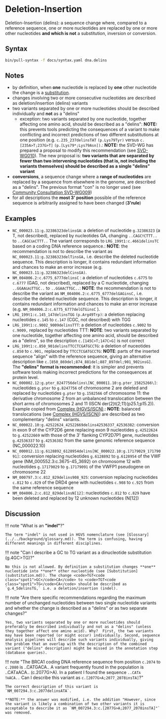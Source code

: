 # Deletion-Insertion

<!-- ## Definition -->

Deletion-Insertion (delins): a sequence change where, compared to a reference sequence, one or more nucleotides are replaced by one or more other nucleotides **and which is not** a substitution, inversion or conversion.

## Syntax

```sh exec="true"
bin/pull-syntax -f docs/syntax.yaml dna.delins
```

## Notes

- by definition, when **one** nucleotide is replaced by **one** other nucleotide the change is a [substitution](substitution.md).
- changes involving two or more consecutive nucleotides are described as deletion/insertion (delins) variants
- two variants separated by one or more nucleotides should be described individually and **not** as a "delins"
  - exception: two variants separated by one nucleotide, together affecting one amino acid, should be described as a "delins": **NOTE:** this prevents tools predicting the consequences of a variant to make conflicting and incorrect predictions of two different substitutions at one position (e.g. `c.235_237delinsTAT` `(p.Lys79Tyr)` versus `c.[235A>T;237G>T]` `(p.[Lys79*;Lys79Asn])`.: **NOTE:** the SVD-WG has prepared a proposal to modify this recommendation (see [SVD-WG010](../../consultation/SVD-WG010.md)). The new proposal is: **two variants that are separated by fewer than two intervening nucleotides (that is, not including the variants themselves) should be described as a single "delins" variant**
- **conversions**, a sequence change where a **range of nucleotides** are replaced by a sequence from elsewhere in the genome, are described as a "delins". The previous format "con" is no longer used (see [Community Consultation SVD-WG009](../../consultation/SVD-WG009.md))
- for all descriptions the **most 3' position** possible of the reference sequence is arbitrarily assigned to have been changed (**3'rule**)

## Examples

- `NC_000023.11:g.32386323delinsGA`: a deletion of nucleotide `g.32386323` (a T, not described), replaced by nucleotides GA, changing <code>..CAGC<code class="spot1">T</code>CTTT..</code> to <code>..CAGC<code class="spot1">GA</code>CTTT..</code> The variant corresponds to `LRG_199t1:c.4661delinsTC` based on a coding DNA reference sequence.: **NOTE**: the recommendation is not to describe the variant as `NC_000023.11:g.32386323delTinsGA,` i.e. describe the deleted nucleotide sequence. This description is longer, it contains redundant information and chances to make an error increase (e.g. `NC_000023.11:g.32386323delCinsGA)`.
- `NM_004006.2:c.6775_6777delinsC` : a deletion of nucleotides `c.6775` to `c.6777` (GAG, not described), replaced by a C nucleotide, changing <code>..GGAA<code class="spot1">GAG</code>TTGC..</code> to <code>..GGAA<code class="spot1">C</code>TTGC..</code>: **NOTE**: the recommendation is not to describe the variant as `NM_004006.2:c.6775_6777delGAGinsC,` i.e. describe the deleted nucleotide sequence. This description is longer, it contains redundant information and chances to make an error increase (e.g. `NM_004006.2:c.6775_6777delGTGinsC` ).
- `LRG_199t1:c.145_147delinsTGG` `(p.Arg49Trp)`: a deletion replacing nucleotides `c.145` to `c.147` (CGC, not described) with TGG
- `LRG_199t1:c.9002_9009delinsTTT`: a deletion of nucleotides `c.9002` to `c.9009,` replaced by nucleotides TTT: **NOTE**: two variants separated by one nucleotide, together affecting one amino acid, should be described as a "delins", so the description `c.[145C>T;147C>G]` is not correct
- `LRG_199t1:c.850_901delinsTTCCTCGATGCCTG`: a deletion of nuceotides `c.850` to `c.901,` replaced by `TTCCTCGATGCCTG`: **NOTE**: parts of the inserted sequence "align" with the reference sequence, giving an alternative description like `c.[850_869del;874_881del;887_897del;901_902insG]`. The **"delins" format is recommended**: it is simpler and prevents software tools making incorrect predictions for the consequences at protein level.
- `NC_000002.12:g.pter_8247756delins\[NC_000011.10:g.pter_15825266\]`: nucleotides `g.pter` to `g.8247756` of chromosome 2 are deleted and replaced by nucleotides `g.pter` to `g.1582566` of chromosome 11: the derivative chromosome 2 from an unbalanced translocation between the short arms of chromosomes 2 and 11 (ISCN der(2)t(2;11)(p25.1;p15.2)). Example copied from [Complex (HGVS/ISCN)](complex.md).: **NOTE**: balanced translocations (see [Complex (HGVS/ISCN)](complex.md)) are described as two complementary "delins" variants.
- `NC_000022.10:g.42522624_42522669delins42536337_42536382`: conversion in exon 9 of the CYP2D6 gene replacing exon 9 nucleotides `g.42522624` to `g.42522669` with those of the 3' flanking CYP2D7P1 gene, nucleotides `g.42536337` to `g.42536382` from the same genomic reference sequence (NC_000022.10)
- `NC_000012.11:g.6128892_6128954delins[NC_000022.10:g.17179029_17179091]`: conversion replacing nucleotides `g.6128892` to `g.6128954` of the VWF gene (NM_000552.3:c.3675-45_3692) on chromosome 12 with nucleotides `g.17179029` to `g.17179091` of the VWFP1 pseudogene on chromosome 22
- `NM_000797.3:c.812_829delins908_925`: conversion replacing nucleotides `c.812` to `c.829` of the DRD4 gene with nucleotides `c.908` to `c.925` from the same reference sequence
- `NM_004006.2:c.812_829delinsN[12]`: nucleotides `c.812` to `c.829` have been deleted and replaced by 12 unknown nucleotides (N[12])

## Discussion

!!! note "What is an **"indel"**?"

    The term "indel" is not used in HGVS nomenclature (see [Glossary](../../background/glossary.md)). The term is confusing, having different meanings in different disciplines.

!!! note "Can I describe a GC to TG variant as a dinucleotide substitution (g.4GC>TG)?"

    No this is not allowed. By definition a substitution changes **one** nucleotide into **one** other nucleotide (see [Substitution](substitution.md)). The change <code>TGT<code class="spot1">GC</code>CA</code> to <code>TGT<code class="spot1">TG</code>CA</code> should be described as `g.4_5delinsTG,` i.e. a deletion/insertion (indel).

!!! note "Are there specific recommendations regarding the maximum number of unchanged nucleotides between two single nucleotide variants and whether the change is described as a "delins" or as two separate changes?"

    Yes, two variants separated by one or more nucleotides should preferably be described individually and not as a "delins" (unless they together affect one amino acid). Why?  First, the two variants may have been reported (or might occur) individually. Second, sequence analysis pipelines will describe such variants individually, giving the problem that an overlap with the description of the combined variant ("delins" description) might be missed in the annotation step (database queries).

!!! note "The BRCA1 coding DNA reference sequence from position `c.2074` to `c.2080` is ..CATGACA.. A variant frequently found in the population is ..CAT<code class="spot1">A</code>ACA.. (c.2077G>A). In a patient I found the sequence <code>..CAT<code class="spot1">A TA</code>ACA..</code> Can I describe this variant as `c.[2077G>A;2077_2078insTA]`?"

    The correct description of this variant is `NM_007294.3:c.2077delinsATA`.

    **NOTE:** the answer was modified, i.e. the addition "However, since the variant is likely a combination of two other variants it is acceptable to describe it as `NM_007294.3:c.[2077G>A;2077_2078insTA]"` was removed.
